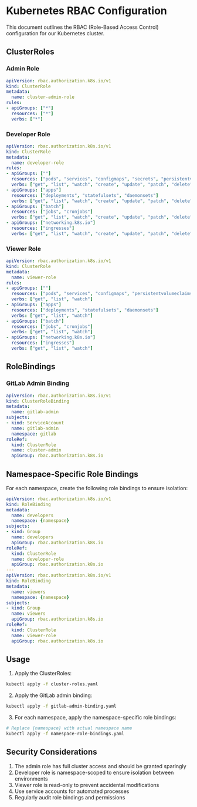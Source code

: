 # Kubernetes RBAC Configuration

This document outlines the RBAC (Role-Based Access Control) configuration for our Kubernetes cluster.

## ClusterRoles

### Admin Role
```yaml
apiVersion: rbac.authorization.k8s.io/v1
kind: ClusterRole
metadata:
  name: cluster-admin-role
rules:
- apiGroups: ["*"]
  resources: ["*"]
  verbs: ["*"]
```

### Developer Role
```yaml
apiVersion: rbac.authorization.k8s.io/v1
kind: ClusterRole
metadata:
  name: developer-role
rules:
- apiGroups: [""]
  resources: ["pods", "services", "configmaps", "secrets", "persistentvolumeclaims"]
  verbs: ["get", "list", "watch", "create", "update", "patch", "delete"]
- apiGroups: ["apps"]
  resources: ["deployments", "statefulsets", "daemonsets"]
  verbs: ["get", "list", "watch", "create", "update", "patch", "delete"]
- apiGroups: ["batch"]
  resources: ["jobs", "cronjobs"]
  verbs: ["get", "list", "watch", "create", "update", "patch", "delete"]
- apiGroups: ["networking.k8s.io"]
  resources: ["ingresses"]
  verbs: ["get", "list", "watch", "create", "update", "patch", "delete"]
```

### Viewer Role
```yaml
apiVersion: rbac.authorization.k8s.io/v1
kind: ClusterRole
metadata:
  name: viewer-role
rules:
- apiGroups: [""]
  resources: ["pods", "services", "configmaps", "persistentvolumeclaims"]
  verbs: ["get", "list", "watch"]
- apiGroups: ["apps"]
  resources: ["deployments", "statefulsets", "daemonsets"]
  verbs: ["get", "list", "watch"]
- apiGroups: ["batch"]
  resources: ["jobs", "cronjobs"]
  verbs: ["get", "list", "watch"]
- apiGroups: ["networking.k8s.io"]
  resources: ["ingresses"]
  verbs: ["get", "list", "watch"]
```

## RoleBindings

### GitLab Admin Binding
```yaml
apiVersion: rbac.authorization.k8s.io/v1
kind: ClusterRoleBinding
metadata:
  name: gitlab-admin
subjects:
- kind: ServiceAccount
  name: gitlab-admin
  namespace: gitlab
roleRef:
  kind: ClusterRole
  name: cluster-admin
  apiGroup: rbac.authorization.k8s.io
```

## Namespace-Specific Role Bindings

For each namespace, create the following role bindings to ensure isolation:

```yaml
apiVersion: rbac.authorization.k8s.io/v1
kind: RoleBinding
metadata:
  name: developers
  namespace: {namespace}
subjects:
- kind: Group
  name: developers
  apiGroup: rbac.authorization.k8s.io
roleRef:
  kind: ClusterRole
  name: developer-role
  apiGroup: rbac.authorization.k8s.io
---
apiVersion: rbac.authorization.k8s.io/v1
kind: RoleBinding
metadata:
  name: viewers
  namespace: {namespace}
subjects:
- kind: Group
  name: viewers
  apiGroup: rbac.authorization.k8s.io
roleRef:
  kind: ClusterRole
  name: viewer-role
  apiGroup: rbac.authorization.k8s.io
```

## Usage

1. Apply the ClusterRoles:
```bash
kubectl apply -f cluster-roles.yaml
```

2. Apply the GitLab admin binding:
```bash
kubectl apply -f gitlab-admin-binding.yaml
```

3. For each namespace, apply the namespace-specific role bindings:
```bash
# Replace {namespace} with actual namespace name
kubectl apply -f namespace-role-bindings.yaml
```

## Security Considerations

1. The admin role has full cluster access and should be granted sparingly
2. Developer role is namespace-scoped to ensure isolation between environments
3. Viewer role is read-only to prevent accidental modifications
4. Use service accounts for automated processes
5. Regularly audit role bindings and permissions
